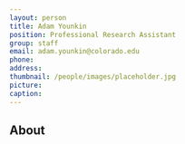 ```yaml
---
layout: person
title: Adam Younkin
position: Professional Research Assistant
group: staff
email: adam.younkin@colorado.edu
phone:
address:
thumbnail: /people/images/placeholder.jpg
picture:
caption:  
---
```



## About
